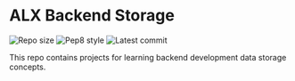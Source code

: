 # ALX Backend Storage

![Repo size](https://img.shields.io/github/repo-size/B3zaleel/alx-backend-storage)
![Pep8 style](https://img.shields.io/badge/PEP8-style%20guide-purple?style=round-square)
![Latest commit](https://img.shields.io/github/last-commit/B3zaleel/alx-backend-storage/main?style=round-square)

This repo contains projects for learning backend development data storage concepts.
